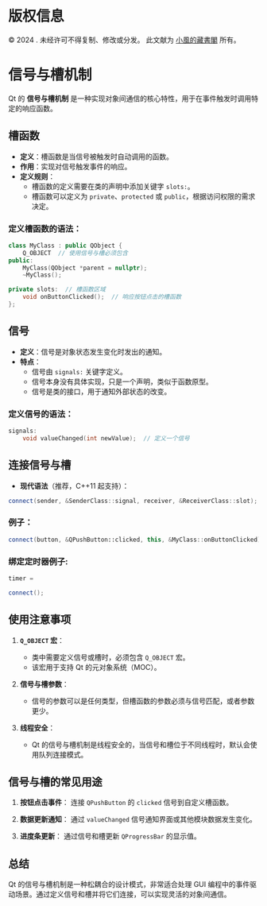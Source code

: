 # 版权信息

© 2024 . 未经许可不得复制、修改或分发。 此文献为 [小風的藏書閣](https://t.me/xfp2333) 所有。

# 信号与槽机制

Qt 的 **信号与槽机制** 是一种实现对象间通信的核心特性，用于在事件触发时调用特定的响应函数。

## 槽函数

- **定义**：槽函数是当信号被触发时自动调用的函数。
- **作用**：实现对信号触发事件的响应。
- **定义规则**：
  - 槽函数的定义需要在类的声明中添加关键字 `slots:`。
  - 槽函数可以定义为 `private`、`protected` 或 `public`，根据访问权限的需求决定。
  
### 定义槽函数的语法：
```cpp
class MyClass : public QObject {
    Q_OBJECT  // 使用信号与槽必须包含
public:
    MyClass(QObject *parent = nullptr);
    ~MyClass();

private slots:  // 槽函数区域
    void onButtonClicked();  // 响应按钮点击的槽函数
};
```

## 信号

- **定义**：信号是对象状态发生变化时发出的通知。
- **特点**：
  - 信号由 `signals:` 关键字定义。
  - 信号本身没有具体实现，只是一个声明，类似于函数原型。
  - 信号是类的接口，用于通知外部状态的改变。

### 定义信号的语法：
```cpp
signals:
    void valueChanged(int newValue);  // 定义一个信号
```

## 连接信号与槽

- **现代语法**（推荐，C++11 起支持）：
```cpp
connect(sender, &SenderClass::signal, receiver, &ReceiverClass::slot);
```

### 例子：
```cpp
connect(button, &QPushButton::clicked, this, &MyClass::onButtonClicked);
```

### 绑定定时器例子:

```cpp
timer = 

connect();
```

## 使用注意事项

1. **`Q_OBJECT` 宏**：
   - 类中需要定义信号或槽时，必须包含 `Q_OBJECT` 宏。
   - 该宏用于支持 Qt 的元对象系统（MOC）。

2. **信号与槽参数**：
   - 信号的参数可以是任何类型，但槽函数的参数必须与信号匹配，或者参数更少。

3. **线程安全**：
   - Qt 的信号与槽机制是线程安全的，当信号和槽位于不同线程时，默认会使用队列连接模式。

## 信号与槽的常见用途

1. **按钮点击事件**：
   连接 `QPushButton` 的 `clicked` 信号到自定义槽函数。

2. **数据更新通知**：
   通过 `valueChanged` 信号通知界面或其他模块数据发生变化。

3. **进度条更新**：
   通过信号和槽更新 `QProgressBar` 的显示值。

## 总结

Qt 的信号与槽机制是一种松耦合的设计模式，非常适合处理 GUI 编程中的事件驱动场景。通过定义信号和槽并将它们连接，可以实现灵活的对象间通信。

